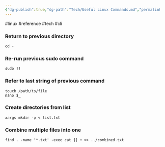 ```yaml
---
{"dg-publish":true,"dg-path":"Tech/Useful Linux Commands.md","permalink":"/tech/useful-linux-commands/"}
---
```


#linux #reference #tech #cli
### Return to previous directory
```
cd -
```
### Re-run previous sudo command
```
sudo !!
```
### Refer to last string of previous command
```
touch /path/to/file
nano $_
```
### Create directories from list
```
xargs mkdir -p < list.txt
```
### Combine multiple files into one
```
find . -name '*.txt' -exec cat {} + >> ../combined.txt
```

